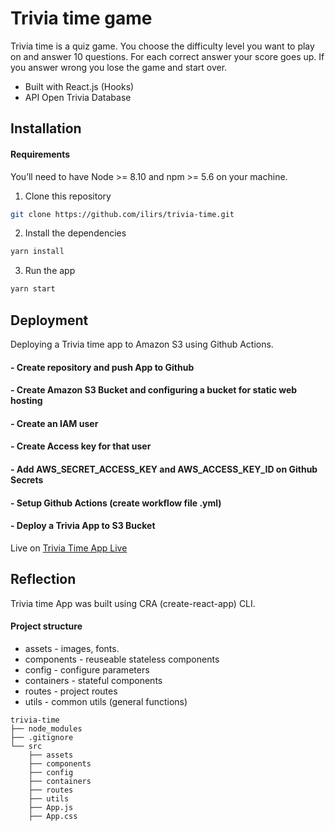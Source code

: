 # Trivia time game

Trivia time is a quiz game. You choose the difficulty level you want to play on and answer 10 questions. For each correct answer your score goes up. If you answer wrong you lose the game and start over.

 - Built with React.js (Hooks)
 - API Open Trivia Database

## Installation

#### Requirements

You’ll need to have Node >= 8.10 and npm >= 5.6 on your machine.

1. Clone this repository

```bash
git clone https://github.com/ilirs/trivia-time.git
```
2. Install the dependencies

```bash
yarn install
```

3. Run the app
```bash
yarn start
```
## Deployment

Deploying a Trivia time app to Amazon S3 using Github Actions.

#### - Create repository and push App to Github
#### - Create Amazon S3 Bucket and configuring a bucket for static web hosting
#### - Create an IAM user
#### - Create Access key for that user
#### - Add AWS_SECRET_ACCESS_KEY and AWS_ACCESS_KEY_ID on Github Secrets
#### - Setup Github Actions (create workflow file .yml)
#### - Deploy a Trivia App to S3 Bucket

Live on [Trivia Time App Live](http://s3-trivia-time.s3-website.eu-central-1.amazonaws.com/)

## Reflection

Trivia time App was built using CRA (create-react-app) CLI. 

#### Project structure
- assets - images, fonts.
- components - reuseable stateless components
- config - configure parameters
- containers - stateful components
- routes - project routes 
- utils - common utils (general functions)


```
trivia-time
├── node_modules
├── .gitignore
└── src
    ├── assets
    ├── components
    ├── config
    ├── containers
    ├── routes
    ├── utils
    ├── App.js
    ├── App.css
```